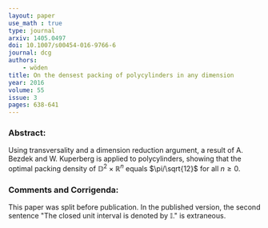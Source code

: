 ```yaml
---
layout: paper
use_math : true
type: journal
arxiv: 1405.0497
doi: 10.1007/s00454-016-9766-6
journal: dcg
authors:
    - wöden
title: On the densest packing of polycylinders in any dimension
year: 2016
volume: 55
issue: 3
pages: 638-641
---
```

### Abstract:

Using transversality and a dimension reduction argument, a result of A. Bezdek and W. Kuperberg is applied to polycylinders, showing that the optimal packing density of $\mathbb{D}^2\times \mathbb{R}^n$ equals $\pi/\sqrt{12}$ for all $n \ge 0$.

### Comments and Corrigenda:

This paper was split before publication.  In the published version, the second sentence "The closed unit interval is denoted by $\mathbb{I}$." is extraneous.  

